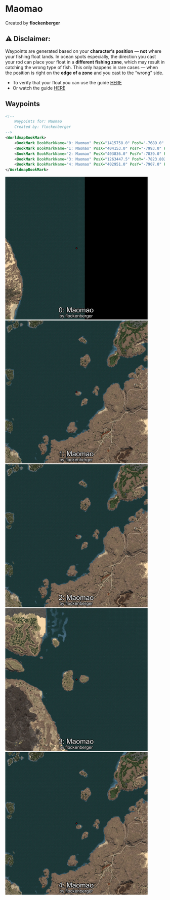# Maomao
Created by **flockenberger**

## ⚠️ Disclaimer:
Waypoints are generated based on your __**character’s position**__ — __not__ where your fishing float lands.
In ocean spots especially, the direction you cast your rod can place your float in a **different fishing zone**, which may result in catching the wrong type of fish.
This only happens in rare cases — when the position is right on the **edge of a zone** and you cast to the “wrong” side.

- To verify that your float you can use the guide [HERE](https://flockenberger.github.io/bdo-fish-position/)
- Or watch the guide [HERE](https://youtu.be/t-VXcRoNojk)

## Waypoints
```xml
<!--
    Waypoints for: Maomao
    Created by: flockenberger
-->
<WorldmapBookMark>
    <BookMark BookMarkName="0: Maomao" PosX="1415758.0" PosY="-7689.0" PosZ="349775.0" />
    <BookMark BookMarkName="1: Maomao" PosX="404153.0" PosY="-7993.0" PosZ="259828.0" />
    <BookMark BookMarkName="2: Maomao" PosX="403836.0" PosY="-7839.0" PosZ="259227.0" />
    <BookMark BookMarkName="3: Maomao" PosX="1263447.5" PosY="-7823.8022" PosZ="551005.25" />
    <BookMark BookMarkName="4: Maomao" PosX="402951.0" PosY="-7907.0" PosZ="264039.0" />
</WorldmapBookMark>
```

<img src="./Maomao_0_Preview.webp" width="450"/> <img src="./Maomao_1_Preview.webp" width="450"/> <img src="./Maomao_2_Preview.webp" width="450"/> <img src="./Maomao_3_Preview.webp" width="450"/> <img src="./Maomao_4_Preview.webp" width="450"/> 